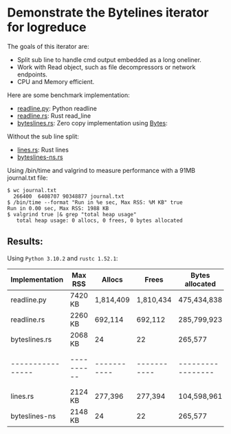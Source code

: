 # Demonstrate the Bytelines iterator for logreduce

The goals of this iterator are:

- Split sub line to handle cmd output embedded as a long oneliner.
- Work with Read object, such as file decompressors or network endpoints.
- CPU and Memory efficient.

Here are some benchmark implementation:

- [readline.py](./readline.py): Python readline
- [readline.rs](./readline.rs): Rust read_line
- [byteslines.rs](./byteslines.rs): Zero copy implementation using [Bytes](https://docs.rs/bytes/):

Without the sub line split:

- [lines.rs](./lines.rs): Rust lines
- [byteslines-ns.rs](./byteslines-ns.rs)

Using /bin/time and valgrind to measure performance with a 91MB journal.txt file:

```
$ wc journal.txt
  266400  6408707 90348877 journal.txt
$ /bin/time --format "Run in %e sec, Max RSS: %M KB" true
Run in 0.00 sec, Max RSS: 1988 KB
$ valgrind true |& grep "total heap usage"
   total heap usage: 0 allocs, 0 frees, 0 bytes allocated
```

## Results:

Using `Python 3.10.2` and `rustc 1.52.1`:

| Implementation | Max RSS  | Allocs    | Frees     | Bytes allocated | Run time |
|----------------|----------|-----------|-----------|-----------------|----------|
| readline.py    |  7420 KB | 1,814,409 | 1,810,434 |     475,434,838 | 0.33 sec |
| readline.rs    |  2260 KB |   692,114 |   692,112 |     285,799,923 | 0.15 sec |
| byteslines.rs  |  2068 KB |        24 |        22 |         265,577 | 0.12 sec |
|----------------|----------|-----------|-----------|-----------------|----------|
| lines.rs       |  2124 KB |   277,396 |   277,394 |     104,598,961 | 0.05 sec |
| byteslines-ns  |  2148 KB |        24 |        22 |         265,577 | 0.05 sec |
